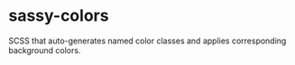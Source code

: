 # sassy-colors
SCSS that auto-generates named color classes and applies corresponding background colors.
